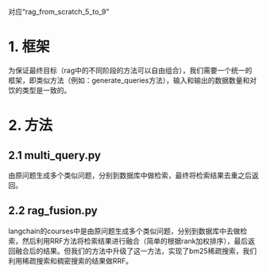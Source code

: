 对应“rag_from_scratch_5_to_9”

# 1. 框架
 
为保证最终目标（rag中的不同阶段的方法可以自由组合），我们需要一个统一的框架，即类似方法（例如：generate_queries方法），输入和输出的数据数量和对饮的类型是一致的。

# 2. 方法

## 2.1 multi_query.py

由原问题生成多个类似问题，分别到数据库中做检索，最终将检索结果去重之后返回。

## 2.2 rag_fusion.py

langchain的courses中是由原问题生成多个类似问题，分别到数据库中去做检索，然后利用RRF方法将检索结果进行融合（简单的根据rank加权排序），最后返回融合后的结果。但我们的方法中升级了这一方法，实现了bm25稀疏搜索，我们利用稀疏搜索和稠密搜索的结果做RRF。



